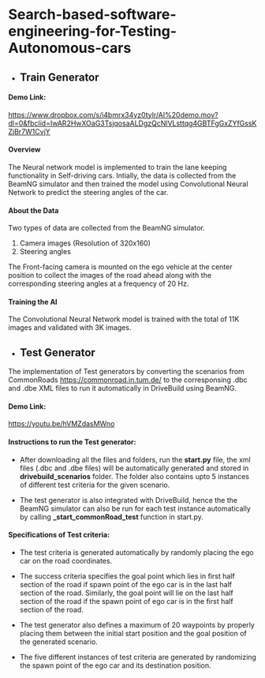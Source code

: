# Search-based-software-engineering-for-Testing-Autonomous-cars

- ## Train Generator


#### Demo Link: 
  https://www.dropbox.com/s/i4bmrx34yz0tylr/AI%20demo.mov?dl=0&fbclid=IwAR2HwXOaG3TsjqosaALDgzQcNlVLsttqg4GBTFgGxZYfGssKZjBr7W1CvjY
 
#### Overview

The Neural network model is implemented to train the lane keeping functionality in Self-driving cars. Intially, the data is collected from the BeamNG simulator and then trained the model using Convolutional Neural Network to predict the steering angles of the car.


#### About the Data

Two types of data are collected from the BeamNG simulator.
1. Camera images (Resolution of 320x160)
2. Steering angles

The Front-facing camera is mounted on the ego vehicle at the center position to collect the images of the road ahead along with the corresponding steering angles at a frequency of 20 Hz.

#### Training the AI

The Convolutional Neural Network model is trained with the total of 11K images and validated with 3K images.


- ## Test Generator

 The implementation of Test generators by converting the scenarios from CommonRoads https://commonroad.in.tum.de/ to the corresponsing .dbc and .dbe XML files to run it automatically in DriveBuild using BeamNG.
 
 #### Demo Link: 
 https://youtu.be/hVMZdasMWno
 
 #### Instructions to run the Test generator:
  
  - After downloading all the files and folders, run the **start.py** file, the xml files (.dbc and .dbe files) will be automatically generated and stored in **drivebuild_scenarios** folder. The folder also contains upto 5 instances of different test criteria for the given scenario.
 
  - The test generator is also integrated with DriveBuild, hence the the BeamNG simulator can also be run for each test instance automatically by calling **_start_commonRoad_test** function in start.py.
  
  
  #### Specifications of Test criteria:
  
  - The test criteria is generated automatically by randomly placing the ego car on the road coordinates.
  
  - The success criteria specifies the goal point which lies in first half section of the road if spawn point of the ego car is in the last half section of the road. Similarly, the goal point will lie on the last half section of the road if the spawn point of ego car is in the first half section of the road.
  
  - The test generator also defines a maximum of 20 waypoints by properly placing them between the initial start position and the goal position of the generated scenario.
  
  - The five different instances of test criteria are generated by randomizing the spawn point of the ego car and its destination position.

